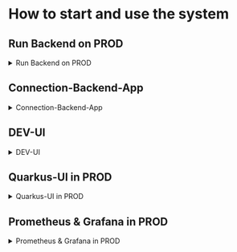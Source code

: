 # How to start and use the system

## Run Backend on PROD

<details>
<summary>Run Backend on PROD </summary>

<ul>
  <li>Start in the root directory of this project.</li>
  <li>Run this shell script:
    <ul>
      <li>Linux/Mac: 
        <pre><code>sh run.sh</code></pre>
      </li>
      <li>Windows: 
        <pre><code>./run.sh</code></pre>
      </li>
    </ul>
  </li>
  <li>Press `y/yes` to build the entire project:</li>
</ul>

<figure>
    <img src="images/deployment/run-sh-1.png" width="80%">
</figure>

<ul>
  <li>After the build finishes, press `5` to run all docker-compose files:</li>
</ul>

<figure>
    <img src="images/deployment/run-sh-2.png" width="80%">
</figure>

<ul>
  <li>Now we can see the services running:</li>
</ul>

<figure>
    <img src="images/deployment/docker-services.png" width="80%">
</figure>

<ul>
  <li>Go to the browser: <a href="http://localhost/dashboard/" target="_blank">http://localhost/dashboard/</a></li>
</ul>

<ul>
  <li>Insert these credentials:
    <ul>
      <pre><code>user</code></pre>
      <pre><code>123</code></pre>
    </ul>
  </li>
  <li>Here is the dashboard on PROD:</li>
</ul>

<figure>
    <img src="images/deployment/traefik-dashboard.png" width="80%">
</figure>

<ul>
  <li>To initialize the database with data needed in the app, run:
    <ul>
      <li>Linux/Mac: 
        <pre><code>sh project-script.sh</code></pre>
      </li>
      <li>Windows: 
        <pre><code>./project-script.sh</code></pre>
      </li>
    </ul>
  </li>
</ul>

<p align="right">(<a href="#top">back to top</a>)</p>
</details>

## Connection-Backend-App

<details>
<summary>Connection-Backend-App</summary>

<h3> Local Network-Design </h3>

<p>To get the project running, you will need two devices:</p>
<ul>
    <li>A computer where the backend runs.</li>
    <li>A computer or smartphone where the app runs.</li>
</ul>
<p> 
The app connects to the backend via our Wi-Fi router using the IPv4 address assigned by the router to the server PC running the backend. 
The backend operates within a Docker container on the host server computer. 
This is further illustrated in the diagram below: 
</p>

<figure>
    <img src="images/deployment/Network-Design.png" width="80%">
    <figcaption>Local Network-Design to connect the App with the Backend </figcaption>
</figure>

<h3> Establish App and Backend Connection </h3>

<ol>
    <li>Run the Backend on PROD, use the previous instructions.</li>
    <li>After this, we need to enable port 80 on our host pc, where the backend runs :
    <ul>
      <li>Linux: 
        <pre><code> sudo ufw allow 80/tcp</code></pre> 
        or
        <pre><code> sudo firewall-cmd --permanent --add-port=80/tcp </code></pre> 
        <pre><code> sudo firewall-cmd --reload </code></pre> 
      </li>
      <li>Windows: 
       <figure>
            <img src="images/deployment/freigabe-port-80-windows-1.png" width="80%">
            <figcaption> Use <code>Win + R</code> to open this windows </figcaption>
        </figure>
         <figure>
            <img src="images/deployment/freigabe-port-80-windows-2.png" width="80%">
            <figcaption> Click on <code>Eingehende Regel</code> and click on the left tab <code>Neue Regel</code></figcaption>
        </figure>
         <figure>
            <img src="images/deployment/freigabe-port-80-windows-3.png" width="80%">
            <figcaption> Follow the Port-Assistent </figcaption>
        </figure>
         <figure>
            <img src="images/deployment/freigabe-port-80-windows-4.png" width="80%">
            <figcaption> Now you can find your new rule and the port is available </figcaption>
        </figure>
      </li>
    </ul>
  </li>
  <li>Now look for the IP-Address of the WLAN or LAN Adapter of your pc and remember it.:</li>
    <ul>
        <li>Linux: 
            <pre><code> ifconfig </code></pre>
        </li>
        <li>Windows: 
            <pre><code> ipconfig </code></pre>
        </li>
   </ul>
   <li>Now we take the IP-Address from the instruction before and insert into our App-Files:</li>
    <ul>
        <figure>
            <img src="images/deployment/android-manifest.png" width="80%">
            <figcaption> Enable Internet Connection in the File <code>app/src/main/AndroidManifest.xml</code> </figcaption>
        </figure>
        <figure>
            <img src="images/deployment/network-file.png" width="80%">
            <figcaption> Insert the IP-Address in <code>res/xml/network_security_config.xml</code> </figcaption>
        </figure>
        <figure>
            <img src="images/deployment/app-network.png" width="80%">
            <figcaption> Insert the IP-Address in <code>app/src/main/java/de/fhe/ai/mc/app/di/Modules.kt</code></figcaption>
        </figure>
   </ul>
    <li>Now go into the root folder of the Backend-Project and run (linux terminal required):
    <ul>
        <pre><code> sh project-script.sh </code></pre>
        <p> This will create http-request and fill the database with data. So you can login the app and use the functionality of the app. </p>
    </ul>
</ol>

<p align="right">(<a href="#top">back to top</a>)</p>
</details>


## DEV-UI

<details>
<summary> DEV-UI </summary>


<ul>
  <li><pre><code>http://localhost:8080/q/dev-ui/io.quarkus.quarkus-smallrye-openapi/swagger-ui</code></pre></li>
  <li><pre><code>http://localhost:8080/q/dev-ui/io.quarkus.quarkus-kafka-client/topics</code></pre></li>
  <li><pre><code>http://localhost:8080/dashboard/#/</code></pre></li>
</ul>

<p align="right">(<a href="#top">back to top</a>)</p>
</details>

## Quarkus-UI in PROD

<details>
<summary> Quarkus-UI in PROD </summary>

<ul>
  <li><pre><code>http://localhost/dashboard/#/</code></pre></li>
</ul>

<p align="right">(<a href="#top">back to top</a>)</p>
</details>

## Prometheus & Grafana in PROD

<details>
<summary> Prometheus & Grafana in PROD </summary>

<ul>
  <li>Traefik-Dashboard: <pre><code>http://localhost/dashboard/</code></pre></li>
  <li>Prometheus: <pre><code>http://localhost/prometheus</code></pre></li>
  <li>Grafana: <pre><code>http://localhost/metrics-ui-service/login</code></pre></li>
  <li>Jaeger-Tracing: <pre><code>http://localhost/tracing/search</code></pre></li>
</ul>

<p align="right">(<a href="#top">back to top</a>)</p>
</details>



